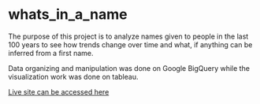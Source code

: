 # whats_in_a_name

The purpose of this project is to analyze names given to people in the last 100 years to see how trends change over time and what, if anything can be inferred from a first name.

Data organizing and manipulation was done on Google BigQuery while the visualization work was done on tableau.

[Live site can be accessed here](https://anahmmacher.github.io/whats_in_a_name/)